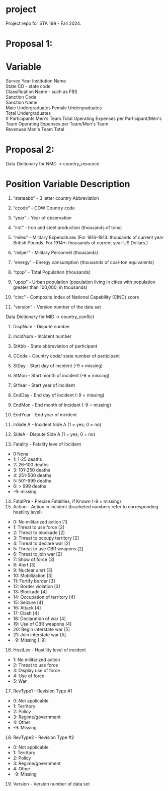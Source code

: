 # project

Project repo for STA 199 - Fall 2024.

# Proposal 1: 

#	Variable	
Survey Year
Institution Name	
State CD                    -          state code	
Classification Name         -          such as FBS	
Sanction Code	
Sanction Name	
Male Undergraduates	
Female Undergraduates	
Total Undergraduates	
\# Participants Men's Team	Total
Operating Expenses per Participant/Men's Team
Operating Expenses per Team/Men's Team	
Revenues Men's Team	Total

# Proposal 2: 
 
Data Dictionary for NMC -> country_resource 

# Position Variable Description

1. “stateabb” - 3 letter country Abbreviation

2. “ccode” - COW Country code

3. “year” - Year of observation

4. “irst” - Iron and steel production (thousands of tons)

5. “milex” - Military Expenditures (For 1816-1913: thousands of
current year British Pounds. For 1914+: thousands
of current year US Dollars.)

6. “milper” - Military Personnel (thousands)

7. “energy” - Energy consumption (thousands of coal-ton equivalents)

8. “tpop” - Total Population (thousands)

9. “upop” - Urban population (population living in cities with
population greater than 100,000; in thousands)

10. “cinc” - Composite Index of National Capability (CINC) score

11. “version” - Version number of the data set

Data Dictionary for MID -> country_conflict

1. DispNum - Dispute number

2. IncidNum - Incident number

3. StAbb - State abbreviation of participant

4. CCode - Country code/ state number of participant

5. StDay - Start day of incident (-9 = missing)

6. StMon - Start month of incident (-9 = missing)

7. StYear - Start year of incident

8. EndDay - End day of incident (-9 = missing)

9. EndMon - End month of incident (-9 = missing)

10. EndYear - End year of incident

11. InSide A - Incident Side A (1 = yes; 0 = no)

12. SideA - Dispute Side A (1 = yes; 0 = no)

13. Fatality - Fatality leve of Incident
-  0 None
-  1: 1-25 deaths
-  2: 26-100 deaths
-  3: 101-250 deaths
-  4: 251-500 deaths
-  5: 501-999 deaths
-  6: > 999 deaths
-  -9: missing
14. FatalPre - Precise Fatalities, if Known (-9 = missing)
15. Action - Action in incident (bracketed numbers refer to corresponding hostility level)
-  0: No militarized action [1]
-  1: Threat to use force [2]
-  2: Threat to blockade [2]
-  3: Threat to occupy territory [2]
-  4: Threat to declare war [2]
-  5: Threat to use CBR weapons [2]
-  6: Threat to join war [2]
-  7: Show of force [3]
-  8: Alert [3]
-  9: Nuclear alert [3]
-  10: Mobilization [3]
-  11: Fortify border [3]
-  12: Border violation [3]
-  13: Blockade [4]
-  14: Occupation of territory [4]
-  15: Seizure [4]
-  16: Attack [4]
-  17: Clash [4]
-  18: Declaration of war [4]
-  19: Use of CBR weapons [4]
-  20: Begin interstate war [5]
-  21: Join interstate war [5]
-  -9: Missing [-9]
16. HostLev - Hostility level of incident
-  1: No militarized action
-  2: Threat to use force
-  3: Display use of force
-  4: Use of force
-  5: War
17. RevType1 - Revision Type #1
-  0: Not applicable
-  1: Territory
-  2: Policy
-  3: Regime/government
-  4: Other
-  -9: Missing
18. RevType2 - Revision Type #2
-  0: Not applicable
-  1: Territory
-  2: Policy
-  3: Regime/government
-  4: Other
-  -9: Missing
19. Version - Version number of data set 
